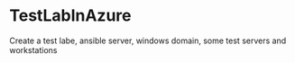# TestLabInAzure
Create a test labe, ansible server, windows domain, some test servers and workstations
